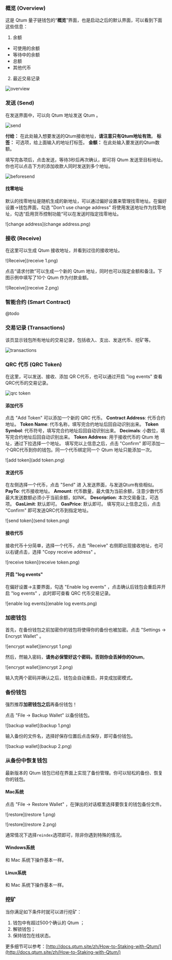 ### 概览 (Overview)

这是 Qtum 量子链钱包的“**概览**”界面，也是启动之后的默认界面，可以看到下面这些信息：

1. 余额

- 可使用的余额
- 等待中的余额
- 总额
- 其他代币

2. 最近交易记录

![overview](overview.png)


### 发送 (Send)

在发送界面中，可以向 Qtum 地址发送 Qtum 。

![send](send.png)

**付给：** 在此处输入想要发送的Qtum接收地址，**请注意只有Qtum地址有效**。
**标签：** 可选项，给上面输入的地址打标签。
**金额：** 在此处输入要发送的Qtum数额。

填写完各项后，点击发送，等待3秒后再次确认，即可将 Qtum 发送至目标地址。你也可以点击下方的添加收款人同时发送到多个地址。

![beforesend](beforesend.png)

#### 找零地址

默认的找零地址是随机生成的新地址，可以通过偏好设置来管理找零地址。在偏好设置->钱包界面，勾选 "Don't use change address" 将使用发送地址作为找零地址，勾选“启用货币控制功能“可以在发送时指定找零地址。

![change address](change address.png)

### 接收 (Receive)

在这里可以生成 Qtum 接收地址，并看到过往的接收地址。

![Receive](receive 1.png)

点击“请求付款”可以生成一个新的 Qtum 地址，同时也可以指定金额和备注。下图示例中填写了10个 Qtum 作为付款金额。

![Receive](receive 2.png)


### 智能合约 (Smart Contract)

@todo


### 交易记录 (Transactions)

该页显示钱包所有地址的交易记录，包括收入、支出、发送代币、挖矿等。

![transactions](transactions.png)


### QRC 代币 (QRC Token)

在这里，可以发送、接收、添加 QR C代币，也可以通过开启 "log events" 查看QRC代币的交易记录。

![qrc token](qrc.png)

#### 添加代币
点击 "Add Token" 可以添加一个新的 QRC 代币。
**Contract Address**: 代币合约地址。
**Token Name**: 代币名称，填写完合约地址后回自动识别出来。
**Token Symbol**:  代币符号，填写完合约地址后回自动识别出来。
**Decimals**: 小数位，填写完合约地址后回自动识别出来。
**Token Address**: 用于接收代币的 Qtum 地址，通过下拉选择一个地址。
填写完以上信息之后，点击 "Confirm" 即可添加一个QRC代币到你的钱包。同一个代币绑定同一个 Qtum 地址只能添加一次。

![add token](add token.png)

#### 发送代币
在左侧选择一个代币，点击 "Send" 进 入发送界面，与发送Qtum有些相似。
**PayTo**: 代币接收地址。
**Amount**: 代币数量，最大值为当前余额，注意少数代币最大发送数额必须小于当前余额，如INK。
**Description**:  本次交易备注，可选项。
**GasLimit**: 默认即可。
**GasPrice**: 默认即可。
填写完以上信息之后，点击 “Confirm" 即可发送QRC代币到指定地址。

![send token](send token.png)

#### 接收代币
接收代币十分简单，选择一个代币，点击 "Receive" 右侧即出现接收地址，也可以右键点击，选择 "Copy receive address" 。

![receive token](receive token.png)

#### 开启 "log events"
在偏好设置->主要界面，勾选 "Enable log events" ，点击确认后钱包会重启并开启 "log events" ，此时即可查看 QRC 代币交易记录。

![enable log events](enable log events.png)


### 加密钱包

首先，在备份钱包之前加密你的钱包将使得你的备份也被加密。点击 "Settings -> Encrypt Wallet" 。

![encrypt wallet](encrypt 1.png)

然后，然输入密码，**请务必保管好这个密码，否则你会丢掉你的Qtum**。

![encrypt wallet](encrypt 2.png)

输入完两个密码并确认之后，钱包会自动重启，并变成加密模式。


### 备份钱包

强烈推荐**加密钱包之后**再备份钱包！

点击 "File -> Backup Wallet" 以备份钱包。

![backup wallet](backup 1.png)

输入备份的文件名，选择好保存位置后点击保存，即可备份钱包。

![backup wallet](backup 2.png)


### 从备份中恢复钱包

最新版本的 Qtum 钱包已经在界面上实现了备份管理。你可以轻松的备份、恢复你的钱包。
​

#### Mac系统

点击 "File ->  Restore Wallet" ，在弹出的对话框里选择要恢复的钱包备份文件。

![restore](restore 1.png)

![restore](restore 2.png)

通常情况下选择```reindex```选项即可，除非你遇到特殊的情况。


#### Windows系统

和 Mac 系统下操作基本一样。


#### Linux系统

和 Mac 系统下操作基本一样。


### 挖矿

当你满足如下条件时就可以进行挖矿：

1. 钱包中有超过500个确认的 Qtum ；
2. 解锁钱包；
3. 保持钱包在线状态。

更多细节可以参考：[http://docs.qtum.site/zh/How-to-Staking-with-Qtum/](http://docs.qtum.site/zh/How-to-Staking-with-Qtum/)